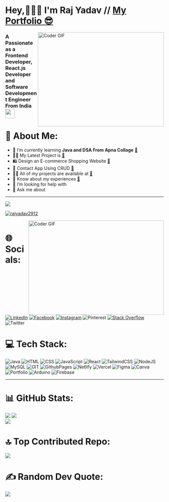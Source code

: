 <h1 align="left">Hey,🧑🏻‍💻 I'm Raj Yadav // <a href='https://raj-portfolio-29.netlify.app/' target='_blank' >My Portfolio 😎</a></h1>

<img align='right' alt="Coder GIF" height=300 width=400 src="https://cdn.dribbble.com/users/730703/screenshots/6581243/avento.gif" />

<h3 align="left">A Passionate as a Frontend Developer, React.js Developer and Software Development Engineer From India <img src="https://media.giphy.com/media/WUlplcMpOCEmTGBtBW/giphy.gif" width="30"> 
</em></h3>

# 💫 About Me:
- 🌱 I’m currently learning **Java and DSA From Apna Collage** <a href='https://github.com/Rajyadav2912/Alpha-3.0_Java_with_DSA' color=white >🔗</a> 
- 👨‍💻 My Latest Project is <a href='https://raj-portfolio-29.netlify.app/'>🔗</a><br>
- 🛍  Design an E-commerce Shopping Website <a href='https://e-commerce-shopping-website-29.netlify.app'>🔗</a><br>
- 📱 Contact App Using CRUD <a href='https://contact-app-crud.vercel.app/'>🔗</a><br>
- 👨‍💻 All of my projects are available at <a href='https://rajyadav2912.github.io/Raj_Portfolio_2920'>🔗</a><br>
- 📄 Know about my experiences <a href='https://drive.google.com/file/d/1ogExUr8iNERb639N2uY3KZ-5K5vJ8jC_/view?usp=sharing'>🔗</a><br>
- 🤝 I’m looking for help with<br>
- 💬 Ask me about

---
[![](https://visitcount.itsvg.in/api?id=Rajyadav2912&icon=5&color=1)](https://visitcount.itsvg.in)
<p align="left"><a href="https://github.com/ryo-ma/github-profile-trophy"><img src="https://github-profile-trophy.vercel.app/?username=rajyadav2912&theme=tokyonight" alt="rajyadav2912"/></a></p>
<img align='right' alt="Coder GIF" height=300 width=430 src="https://miro.medium.com/max/1360/0*7Q3yvSIv_t0ioJ-Z.gif" />
<p align="left"><a href="https://twitter.com/" target="blank"><img src="https://img.shields.io/twitter/follow/?logo=twitter&style=for-the-badge" alt="" /></a></p>

# 🌐 Socials:
[![LinkedIn](https://img.shields.io/badge/LinkedIn-%230077B5.svg?logo=linkedin&logoColor=white)](https://www.linkedin.com/in/rajyadav-2920r0218j8/)
[![Facebook](https://img.shields.io/badge/Facebook-%231877F2.svg?logo=Facebook&logoColor=white)](https://facebook.com/rajyadav) [![Instagram](https://img.shields.io/badge/Instagram-%23E4405F.svg?logo=Instagram&logoColor=white)](https://instagram.com/yadav_raj.29) ![Pinterest](https://img.shields.io/badge/Pinterest-%23E60023.svg?logo=Pinterest&logoColor=white) [![Stack Overflow](https://img.shields.io/badge/-Stackoverflow-FE7A16?logo=stack-overflow&logoColor=white)](https://stackoverflow.com/users/21994345/raj-yadav) ![Twitter](https://img.shields.io/badge/Twitter-%231DA1F2.svg?logo=Twitter&logoColor=white)

# 💻 Tech Stack:
![Java](https://img.shields.io/badge/java-%23ED8B00.svg?style=flat-square&logo=openjdk&logoColor=white) ![HTML](https://img.shields.io/badge/html-%23E34F26.svg?style=flat-square&logo=html5&logoColor=white) ![CSS](https://img.shields.io/badge/css-%231572B6.svg?style=flat-square&logo=css3&logoColor=white) ![JavaScript](https://img.shields.io/badge/javascript-%23323330.svg?style=flat-square&logo=javascript&logoColor=%23F7DF1E) ![React](https://img.shields.io/badge/react-%2320232a.svg?style=flat-square&logo=react&logoColor=%2361DAFB) ![TailwindCSS](https://img.shields.io/badge/tailwindcss-%2338B2AC.svg?style=flat-square&logo=tailwind-css&logoColor=white) ![NodeJS](https://img.shields.io/badge/node.js-6DA55F?style=flat-square&logo=node.js&logoColor=white) ![MySQL](https://img.shields.io/badge/mysql-%2300000f.svg?style=flat-square&logo=mysql&logoColor=white) ![GIT](https://img.shields.io/badge/Git-fc6d26?style=flat-square&logo=git&logoColor=white) ![GithubPages](https://img.shields.io/badge/github%20pages-121013?style=flat-square&logo=github&logoColor=white) ![Netlify](https://img.shields.io/badge/netlify-%23000000.svg?style=flat-square&logo=netlify&logoColor=#00C7B7) ![Vercel](https://img.shields.io/badge/vercel-%23000000.svg?style=flat-square&logo=vercel&logoColor=white)  ![Figma](https://img.shields.io/badge/figma-%23F24E1E.svg?style=flat-square&logo=figma&logoColor=white) ![Canva](https://img.shields.io/badge/Canva-%2300C4CC.svg?style=flat-square&logo=Canva&logoColor=white) ![Portfolio](https://img.shields.io/badge/Portfolio-%23000000.svg?style=flat-square&logo=firefox&logoColor=#FF7139) ![Arduino](https://img.shields.io/badge/-Arduino-00979D?style=flat-square&logo=Arduino&logoColor=white) ![Firebase](https://img.shields.io/badge/Firebase-%23ED8B00.svg?style=flat-square&logo=openjdk&logoColor=white)


---
# 📊 GitHub Stats:
![](https://github-readme-stats.vercel.app/api?username=Rajyadav2912&theme=highcontrast&hide_border=false&include_all_commits=false&count_private=false)
![](https://github-readme-streak-stats.herokuapp.com/?user=Rajyadav2912&theme=highcontrast&hide_border=false)<br/>
![](https://github-readme-stats.vercel.app/api/top-langs/?username=Rajyadav2912&theme=highcontrast&hide_border=false&include_all_commits=false&count_private=false&layout=compact)

# 🔝 Top Contributed Repo:
![](https://github-contributor-stats.vercel.app/api?username=Rajyadav2912&limit=5&theme=tokyonight&combine_all_yearly_contributions=true)

# ✍️ Random Dev Quote:
![](https://quotes-github-readme.vercel.app/api?type=horizontal&theme=dark)
